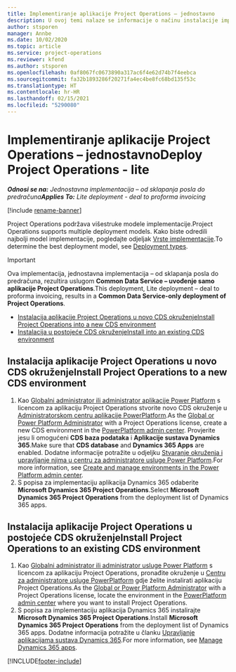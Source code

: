 ```yaml
---
title: Implementiranje aplikacije Project Operations – jednostavno
description: U ovoj temi nalaze se informacije o načinu instalacije implementacije jednostavne aplikacije Project Operations – od sklapanja posla do predračuna.
author: stsporen
manager: Annbe
ms.date: 10/02/2020
ms.topic: article
ms.service: project-operations
ms.reviewer: kfend
ms.author: stsporen
ms.openlocfilehash: 0af8067fc0673890a317ac6f4e62d74b7f4eebca
ms.sourcegitcommit: fa32b1893286f20271fa4ec4be8fc68bd135f53c
ms.translationtype: HT
ms.contentlocale: hr-HR
ms.lasthandoff: 02/15/2021
ms.locfileid: "5290080"
---
```

# <a name="deploy-project-operations---lite"></a><span data-ttu-id="6aafe-103">Implementiranje aplikacije Project Operations – jednostavno</span><span class="sxs-lookup"><span data-stu-id="6aafe-103">Deploy Project Operations - lite</span></span>

<span data-ttu-id="6aafe-104">_**Odnosi se na:** Jednostavna implementacija – od sklapanja posla do predračuna_</span><span class="sxs-lookup"><span data-stu-id="6aafe-104">_**Applies To:** Lite deployment - deal to proforma invoicing_</span></span>

[!include [rename-banner](~/includes/cc-data-platform-banner.md)]

<span data-ttu-id="6aafe-105">Project Operations podržava višestruke modele implementacije.</span><span class="sxs-lookup"><span data-stu-id="6aafe-105">Project Operations supports multiple deployment models.</span></span> <span data-ttu-id="6aafe-106">Kako biste odredili najbolji model implementacije, pogledajte odjeljak [Vrste implementacije](determine-deployment-type.md).</span><span class="sxs-lookup"><span data-stu-id="6aafe-106">To determine the best deployment model, see [Deployment types](determine-deployment-type.md).</span></span>


> [!IMPORTANT]
> <span data-ttu-id="6aafe-107">Ova implementacija, jednostavna implementacija – od sklapanja posla do predračuna, rezultira uslugom **Common Data Service – uvođenje samo aplikacije Project Operations**.</span><span class="sxs-lookup"><span data-stu-id="6aafe-107">This deployment, Lite deployment – deal to proforma invoicing, results in a **Common Data Service-only deployment of Project Operations**.</span></span>

- [<span data-ttu-id="6aafe-108">Instalacija aplikacije Project Operations u novo CDS okruženje</span><span class="sxs-lookup"><span data-stu-id="6aafe-108">Install Project Operations into a new CDS environment</span></span>](#new)
- [<span data-ttu-id="6aafe-109">Instalacija u postojeće CDS okruženje</span><span class="sxs-lookup"><span data-stu-id="6aafe-109">Install into an existing CDS environment</span></span>](#existing)



## <a name="install-project-operations-to-a-new-cds-environment"></a><a name="new"></a><span data-ttu-id="6aafe-110">Instalacija aplikacije Project Operations u novo CDS okruženje</span><span class="sxs-lookup"><span data-stu-id="6aafe-110">Install Project Operations to a new CDS environment</span></span>

1. <span data-ttu-id="6aafe-111">Kao [Globalni administrator ili administrator aplikacije Power Platform](https://docs.microsoft.com/power-platform/admin/global-service-administrators-can-administer-without-license) s licencom za aplikaciju Project Operations stvorite novo CDS okruženje u [Administratorskom centru aplikacije PowerPlatform](https://admin.powerplatform.com).</span><span class="sxs-lookup"><span data-stu-id="6aafe-111">As the [Global or Power Platform Administrator](https://docs.microsoft.com/power-platform/admin/global-service-administrators-can-administer-without-license) with a Project Operations license, create a new CDS environment in the [PowerPlatform admin center](https://admin.powerplatform.com).</span></span> <span data-ttu-id="6aafe-112">Provjerite jesu li omogućeni **CDS baza podataka** i **Aplikacije sustava Dynamics 365**.</span><span class="sxs-lookup"><span data-stu-id="6aafe-112">Make sure that **CDS database** and **Dynamics 365 Apps** are enabled.</span></span> <span data-ttu-id="6aafe-113">Dodatne informacije potražite u odjeljku [Stvaranje okruženja i upravljanje njima u centru za administratore usluge Power Platform](https://docs.microsoft.com/power-platform/admin/create-environment#create-an-environment-in-the-power-platform-admin-center).</span><span class="sxs-lookup"><span data-stu-id="6aafe-113">For more information, see [Create and manage environments in the Power Platform admin center](https://docs.microsoft.com/power-platform/admin/create-environment#create-an-environment-in-the-power-platform-admin-center).</span></span>
2. <span data-ttu-id="6aafe-114">S popisa za implementaciju aplikacija Dynamics 365 odaberite **Microsoft Dynamics 365 Project Operations**.</span><span class="sxs-lookup"><span data-stu-id="6aafe-114">Select **Microsoft Dynamics 365 Project Operations** from the deployment list of Dynamics 365 apps.</span></span>


## <a name="install-project-operations-to-an-existing-cds-environment"></a><a name="existing"></a><span data-ttu-id="6aafe-115">Instalacija aplikacije Project Operations u postojeće CDS okruženje</span><span class="sxs-lookup"><span data-stu-id="6aafe-115">Install Project Operations to an existing CDS environment</span></span>

1. <span data-ttu-id="6aafe-116">Kao [Globalni administrator ili administrator usluge Power Platform](https://docs.microsoft.com/power-platform/admin/global-service-administrators-can-administer-without-license) s licencom za aplikaciju Project Operations, pronađite okruženje u [Centru za administratore usluge PowerPlatform](https://admin.powerplatform.com) gdje želite instalirati aplikaciju Project Operations.</span><span class="sxs-lookup"><span data-stu-id="6aafe-116">As the [Global or Power Platform Administrator](https://docs.microsoft.com/power-platform/admin/global-service-administrators-can-administer-without-license) with a Project Operations license, locate the environment in the [PowerPlatform admin center](https://admin.powerplatform.com) where you want to install Project Operations.</span></span>
2. <span data-ttu-id="6aafe-117">S popisa za implementaciju aplikacija Dynamics 365 instalirajte **Microsoft Dynamics 365 Project Operations**.</span><span class="sxs-lookup"><span data-stu-id="6aafe-117">Install **Microsoft Dynamics 365 Project Operations** from the deployment list of Dynamics 365 apps.</span></span> <span data-ttu-id="6aafe-118">Dodatne informacija potražite u članku [Upravljanje aplikacijama sustava Dynamics 365](https://docs.microsoft.com/power-platform/admin/manage-apps).</span><span class="sxs-lookup"><span data-stu-id="6aafe-118">For more information, see [Manage Dynamics 365 apps](https://docs.microsoft.com/power-platform/admin/manage-apps).</span></span>




[!INCLUDE[footer-include](../includes/footer-banner.md)]